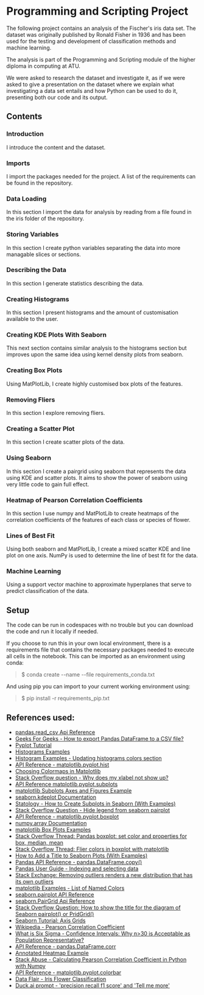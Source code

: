 # Programming and Scripting Project

The following project contains an analysis of the Fischer's iris data set. The dataset was originally published by Ronald Fisher in 1936 and has been used for the testing and development of classification methods and machine learning.

The analysis is part of the Programming and Scripting module of the higher diploma in computing at ATU.

We were asked to research the dataset and investigate it, as if we were asked to give a presentation on the dataset where we explain what investigating a data set entails and how Python can be used to do it, presenting both our code and its output.

## Contents

### Introduction

I introduce the content and the dataset.

### Imports

I import the packages needed for the project. A list of the requirements can be found in the repository.

### Data Loading

In this section I import the data for analysis by reading from a file found in the iris folder of the repository.

### Storing Variables

In this section I create python variables separating the data into more managable slices or sections.

### Describing the Data

In this section I generate statistics describing the data.

### Creating Histograms

In this section I present histograms and the amount of customisation available to the user.

### Creating KDE Plots With Seaborn

This next section contains similar analysis to the histograms section but improves upon the same idea using kernel density plots from seaborn.

### Creating Box Plots

Using MatPlotLib, I create highly customised box plots of the features.

### Removing Fliers

In this section I explore removing fliers.

### Creating a Scatter Plot

In this section I create scatter plots of the data.

### Using Seaborn

In this section I create a pairgrid using seaborn that represents the data using KDE and scatter plots. It aims to show the power of seaborn using very little code to gain full effect.

### Heatmap of Pearson Correlation Coefficients

In this section I use numpy and MatPlotLib to create heatmaps of the correlation coefficients of the features of each class or species of flower.

### Lines of Best Fit

Using both seaborn and MatPlotLib, I create a mixed scatter KDE and line plot on one axis. NumPy is used to determine the line of best fit for the data.

### Machine Learning

Using a support vector machine to approximate hyperplanes that serve to predict classification of the data.

## Setup

The code can be run in codespaces with no trouble but you can download the code and run it locally if needed.

If you choose to run this in your own local environment, there is a requirements file that contains the necessary packages needed to execute all cells in the notebook. This can be imported as an environment using conda:

> $ conda create --name <env> --file requirements_conda.txt

And using pip you can import to your current working environment using:

> $ pip install -r requirements_pip.txt

## References used:

- [pandas.read_csv Api Reference](https://pandas.pydata.org/pandas-docs/stable/reference/api/pandas.read_csv.html)
- [Geeks For Geeks - How to export Pandas DataFrame to a CSV file?](https://www.geeksforgeeks.org/how-to-export-pandas-dataframe-to-a-csv-file/)
- [Pyplot Tutorial](https://matplotlib.org/stable/tutorials/pyplot.html#sphx-glr-tutorials-pyplot-py)
- [Histograms Examples](https://matplotlib.org/stable/gallery/statistics/hist.html)
- [Histogram Examples - Updating histograms colors section](https://matplotlib.org/stable/gallery/statistics/hist.html#updating-histogram-colors)
- [API Reference - matplotlib.pyplot.hist](https://matplotlib.org/stable/api/_as_gen/matplotlib.pyplot.hist.html)
- [Choosing Colormaps in Matplotlib](https://matplotlib.org/stable/users/explain/colors/colormaps.html)
- [Stack Overflow question - Why does my xlabel not show up?](https://stackoverflow.com/questions/30019671/why-does-my-xlabel-not-show-up-its-not-getting-cut-off)
- [API Reference matplotlib.pyplot.subplots](https://matplotlib.org/stable/api/_as_gen/matplotlib.pyplot.subplots.html#matplotlib.pyplot.subplots)
- [matplotlib Subplots Axes and Figures Example](https://matplotlib.org/3.1.1/gallery/subplots_axes_and_figures/figure_title.html)
- [seaborn.kdeplot Documentation](https://seaborn.pydata.org/generated/seaborn.kdeplot.html)
- [Statology - How to Create Subplots in Seaborn (With Examples)](https://www.statology.org/seaborn-subplots/)
- [Stack Overflow Question - Hide legend from seaborn pairplot](https://stackoverflow.com/questions/54781243/hide-legend-from-seaborn-pairplot)
- [API Reference - matplotlib.pyplot.boxplot](https://matplotlib.org/stable/api/_as_gen/matplotlib.pyplot.boxplot.html)
- [numpy.array Documentation](https://numpy.org/doc/stable/reference/generated/numpy.array.html)
- [matplotlib Box Plots Examples](https://matplotlib.org/stable/gallery/statistics/boxplot_color.html)
- [Stack Overflow Thread: Pandas boxplot: set color and properties for box, median, mean](https://stackoverflow.com/questions/35160956/pandas-boxplot-set-color-and-properties-for-box-median-mean)
- [Stack Overflow Thread: Flier colors in boxplot with matplotlib](https://stackoverflow.com/questions/43342564/flier-colors-in-boxplot-with-matplotlib)
- [How to Add a Title to Seaborn Plots \(With Examples\)](https://www.statology.org/seaborn-title/)
- [Pandas API Reference - pandas.DataFrame.copy()](https://pandas.pydata.org/pandas-docs/stable/reference/api/pandas.DataFrame.copy.html)
- [Pandas User Guide - Indexing and selecting data](https://pandas.pydata.org/pandas-docs/stable/user_guide/indexing.html#returning-a-view-versus-a-copy)
- [Stack Exchange: Removing outliers renders a new distribution that has its own outliers](https://stats.stackexchange.com/questions/492995/removing-outliers-renders-a-new-distribution-that-has-its-own-outliers)
- [matplotlib Examples - List of Named Colors](https://matplotlib.org/stable/gallery/color/named_colors.html)
- [seaborn.pairplot API Reference](https://seaborn.pydata.org/generated/seaborn.pairplot.html)
- [seaborn.PairGrid Api Reference](https://seaborn.pydata.org/generated/seaborn.PairGrid.html)
- [Stack Overflow Question: How to show the title for the diagram of Seaborn pairplot() or PridGrid()](https://stackoverflow.com/questions/36813396/how-to-show-the-title-for-the-diagram-of-seaborn-pairplot-or-pridgrid)
- [Seaborn Tutorial: Axis Grids](https://seaborn.pydata.org/tutorial/axis_grids.html)
- [Wikipedia - Pearson Correlation Coefficient](https://en.wikipedia.org/wiki/Pearson_correlation_coefficient)
- [What is Six Sigma - Confidence Intervals: Why n>30 is Acceptable as Population Representative?](https://whatissixsigma.net/confidence-intervals-why-n30-is-acceptable-as-population-representative/)
- [API Reference - pandas.DataFrame.corr](https://pandas.pydata.org/pandas-docs/stable/reference/api/pandas.DataFrame.corr.html)
- [Annotated Heatmap Example](https://matplotlib.org/stable/gallery/images_contours_and_fields/image_annotated_heatmap.html)
- [Stack Abuse - Calculating Pearson Correlation Coefficient in Python with Numpy](https://stackabuse.com/calculating-pearson-correlation-coefficient-in-python-with-numpy/)
- [API Reference - matplotlib.pyplot.colorbar](https://matplotlib.org/stable/api/_as_gen/matplotlib.pyplot.colorbar.html)
- [Data Flair - Iris Flower Classification](https://data-flair.training/blogs/iris-flower-classification/)
- [Duck.ai prompt - 'precision recall f1 score' and 'Tell me more'](https://duckduckgo.com/?q=precision+recall+f1+score&ia=chat)
